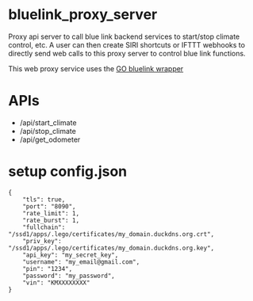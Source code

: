 # bluelink_proxy_server
Proxy api server to call blue link backend services to start/stop climate control, etc. A user can then create SIRI shortcuts or IFTTT webhooks to directly send web calls to this proxy server to control blue link functions. 

This web proxy service uses the [GO bluelink wrapper](https://github.com/TaiPhamD/bluelink_go)

# APIs
- /api/start_climate
- /api/stop_climate
- /api/get_odometer

# setup config.json

```
{
    "tls": true,
    "port": "8090",
    "rate_limit": 1,
    "rate_burst": 1,
    "fullchain": "/ssd1/apps/.lego/certificates/my_domain.duckdns.org.crt",
    "priv_key": "/ssd1/apps/.lego/certificates/my_domain.duckdns.org.key",
    "api_key": "my_secret_key",
    "username": "my_email@gmail.com",
    "pin": "1234",
    "password": "my_password",
    "vin": "KMXXXXXXXX"
}
```
